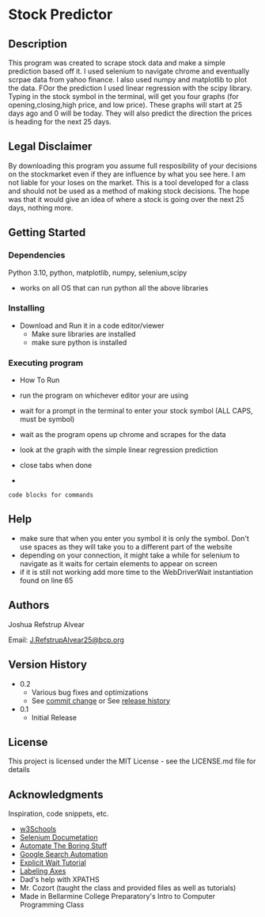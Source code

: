 # Stock Predictor 

## Description
This program was created to scrape stock data and make a simple prediction based off it. I used selenium to navigate chrome and eventually scrpae data from yahoo finance. I also used numpy and matplotlib to plot the data. FOor the prediction I used linear regression with the scipy library. Typing in the stock symbol in the terminal, will get you four graphs (for opening,closing,high price, and low price). These graphs will start at 25 days ago and 0 will be today. They will also predict the direction the prices is heading for the next 25 days.

## Legal Disclaimer
By downloading this program you assume full resposibility of your decisions on the stockmarket even if they are influence by what you see here. I am not liable for your loses on the market. This is a tool developed for a class and should not be used as a method of making stock decisions. The hope was that it would give an idea of where a stock is going over the next 25 days, nothing more.

## Getting Started

### Dependencies


 Python 3.10, python, matplotlib, numpy, selenium,scipy
* works on all OS that can run python all the above libraries

### Installing

* Download and Run it in a code editor/viewer
    - Make sure libraries are installed
    - make sure python is installed


### Executing program

* How To Run
- run the program on whichever editor your are using
- wait for a prompt in the terminal to enter your stock symbol (ALL CAPS, must be symbol)
- wait as the program opens up chrome and scrapes for the data
- look at the graph with the simple linear regression prediction
- close tabs when done

- 
```
code blocks for commands
```

## Help

- make sure that when you enter you symbol it is only the symbol. Don't use spaces as they will take you to a different part of the website
- depending on your connection, it might take a while for selenium to navigate as it waits for certain elements to appear on screen
- if it is still not working add more time to the WebDriverWait instantiation found on line 65

## Authors


 Joshua Refstrup Alvear 
 
 Email: J.RefstrupAlvear25@bcp.org

## Version History

* 0.2
    * Various bug fixes and optimizations
    * See [commit change]() or See [release history]()
* 0.1
    * Initial Release

## License

This project is licensed under the MIT License - see the LICENSE.md file for details

## Acknowledgments

Inspiration, code snippets, etc.
* [w3Schools](https://www.w3schools.com/python/default.asp)
* [Selenium Documetation](https://selenium-python.readthedocs.io/)
* [Automate The Boring Stuff](https://automatetheboringstuff.com/)
* [Google Search Automation](https://www.tutorialspoint.com/google-search-automation-with-python-selenium)
* [Explicit Wait Tutorial](https://www.geeksforgeeks.org/explicit-waits-in-selenium-python/)
* [Labeling Axes](https://www.edureka.co/community/102186/how-set-the-figure-title-and-axes-labels-font-size-matplotlib)
* Dad's help with XPATHS
* Mr. Cozort (taught the class and provided files as well as tutorials)
* Made in Bellarmine College Preparatory's Intro to Computer Programming Class


